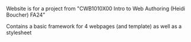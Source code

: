Website is for a project from "CWB1010X00 Intro to Web Authoring (Heidi Boucher) FA24"

Contains a basic framework for 4 webpages (and template) as well as a stylesheet
